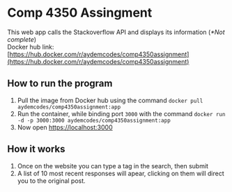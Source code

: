# Comp 4350 Assingment
This web app calls the Stackoverflow API and displays its information (_*Not complete_)  
Docker hub link: [https://hub.docker.com/r/aydemcodes/comp4350assignment](https://hub.docker.com/r/aydemcodes/comp4350assignment)

## How to run the program
1. Pull the image from Docker hub using the command `docker pull aydemcodes/comp4350assignment:app`
2. Run the container, while binding port `3000` with the command `docker run -d -p 3000:3000 aydemcodes/comp4350assignment:app`
3. Now open [https://localhost:3000](https://localhost:3000)

## How it works
1. Once on the website you can type a tag in the search, then submit
2. A list of 10 most recent responses will apear, clicking on them will direct you to the original post.

